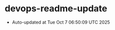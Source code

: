 # devops-readme-update
<!--START_SECTION:activity-->
- Auto-updated at Tue Oct  7 06:50:09 UTC 2025
<!--END_SECTION:activity-->
